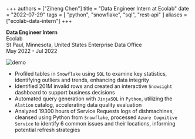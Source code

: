 +++
authors = ["Ziheng Chen"]
title = "Data Engineer Intern at Ecolab"
date = "2022-07-29"
tags = [
    "python", "snowflake", "sql", 
    "rest-api"
]
aliases = ["ecolab-data-intern"]
+++
 
**Data Engineer Intern**   
Ecolab  
St Paul, Minnesota, United States 
Enterprise Data Office   
May 2022 - Jul 2022  

![demo](/images/experience/dashboard.png#center)  
- Profiled tables in `Snowflake` using `SQL` to examine key statistics, identifying outliers and trends, enhancing data integrity
- Identified 201M invalid rows and created an interactive `Snowsight` dashboard to support business decisions
- Automated query generation with `JinjaSQL` in `Python`, utilizing the `Alation` catalog, accelerating data quality evaluation
- Analyzed 19300 hours of Service Requests logs of dishmachines, cleansed using Python from `Snowflake`, processed `Azure Cognitive Service` to identify 6 common issues and their locations, informing potential refresh strategies


